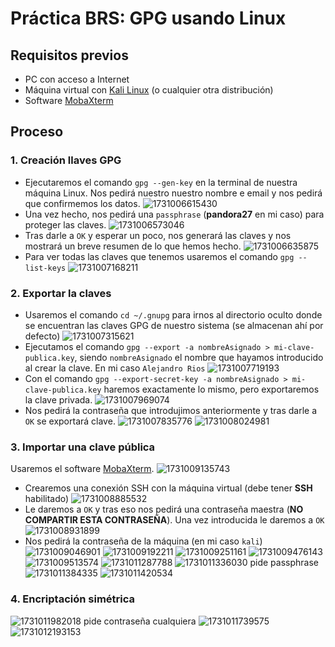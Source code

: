 # Práctica BRS: GPG usando Linux

## Requisitos previos

- PC con acceso a Internet
- Máquina virtual con [Kali Linux](https://www.kali.org/get-kali/#kali-virtual-machines) (o cualquier otra distribución)
- Software [MobaXterm](https://mobaxterm.mobatek.net/download-home-edition.html)

## Proceso

### 1. Creación llaves GPG

- Ejecutaremos el comando `gpg --gen-key` en la terminal de nuestra máquina Linux. Nos pedirá nuestro nuestro nombre e email y nos pedirá que confirmemos los datos.
  ![1731006615430](image/instrucciones/1731006615430.png)
- Una vez hecho, nos pedirá una `passphrase` (**pandora27** en mi caso) para proteger las claves.
  ![1731006573046](image/instrucciones/1731006573046.png)
- Tras darle a `OK` y esperar un poco, nos generará las claves y nos mostrará un breve resumen de lo que hemos hecho.
  ![1731006635875](image/instrucciones/1731006635875.png)
- Para ver todas las claves que tenemos usaremos el comando `gpg --list-keys`
  ![1731007168211](image/instrucciones/1731007168211.png)

### 2. Exportar la claves

- Usaremos el comando `cd ~/.gnupg` para irnos al directorio oculto donde se encuentran las claves GPG de nuestro sistema (se almacenan ahí por defecto)
  ![1731007315621](image/instrucciones/1731007315621.png)
- Ejecutamos el comando `gpg --export -a nombreAsignado > mi-clave-publica.key`, siendo `nombreAsignado` el nombre que hayamos introducido al crear la clave. En mi caso `Alejandro Rios`
  ![1731007719193](image/instrucciones/1731007719193.png)
- Con el comando `gpg --export-secret-key -a nombreAsignado > mi-clave-publica.key` haremos exactamente lo mismo, pero exportaremos la clave privada.
  ![1731007969074](image/instrucciones/1731007969074.png)
- Nos pedirá la contraseña que introdujimos anteriormente y tras darle a `OK` se exportará clave.
  ![1731007835776](image/instrucciones/1731007835776.png)
  ![1731008024981](image/instrucciones/1731008024981.png)

### 3. Importar una clave pública
Usaremos el software [MobaXterm](https://mobaxterm.mobatek.net/download-home-edition.html).
![1731009135743](image/instrucciones/1731009135743.png)
- Crearemos una conexión SSH con la máquina virtual (debe tener **SSH** habilitado)
![1731008885532](image/instrucciones/1731008885532.png)
- Le daremos a `OK` y tras eso nos pedirá una contraseña maestra (**NO COMPARTIR ESTA CONTRASEÑA**). Una vez introducida le daremos a `OK`
![1731008931899](image/instrucciones/1731008931899.png)
- Nos pedirá la contraseña de la máquina (en mi caso `kali`)
![1731009046901](image/instrucciones/1731009046901.png)
![1731009192211](image/instrucciones/1731009192211.png)
![1731009251161](image/instrucciones/1731009251161.png)
![1731009476143](image/instrucciones/1731009476143.png)
![1731009513574](image/instrucciones/1731009513574.png)
![1731011287788](image/instrucciones/1731011287788.png)
![1731011336030](image/instrucciones/1731011336030.png)
pide passphrase
![1731011384335](image/instrucciones/1731011384335.png)
![1731011420534](image/instrucciones/1731011420534.png)
### 4. Encriptación simétrica
![1731011982018](image/instrucciones/1731011982018.png)
pide contraseña cualquiera
![1731011739575](image/instrucciones/1731011739575.png)
![1731012193153](image/instrucciones/1731012193153.png)